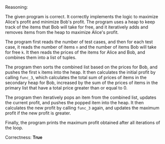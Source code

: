 Reasoning:

The given program is correct. It correctly implements the logic to maximize Alice's profit and minimize Bob's profit. The program uses a heap to keep track of the items that Bob will take for free, and it iteratively adds and removes items from the heap to maximize Alice's profit.

The program first reads the number of test cases, and then for each test case, it reads the number of items `n` and the number of items Bob will take for free `k`. It then reads the prices of the items for Alice and Bob, and combines them into a list of tuples.

The program then sorts the combined list based on the prices for Bob, and pushes the first `k` items into the heap. It then calculates the initial profit by calling `func_3`, which calculates the total sum of prices of items in the secondary heap for Bob, increased by the sum of the prices of items in the primary list that have a total price greater than or equal to 0.

The program then iteratively pops an item from the combined list, updates the current profit, and pushes the popped item into the heap. It then calculates the new profit by calling `func_3` again, and updates the maximum profit if the new profit is greater.

Finally, the program prints the maximum profit obtained after all iterations of the loop.

Correctness: **True**